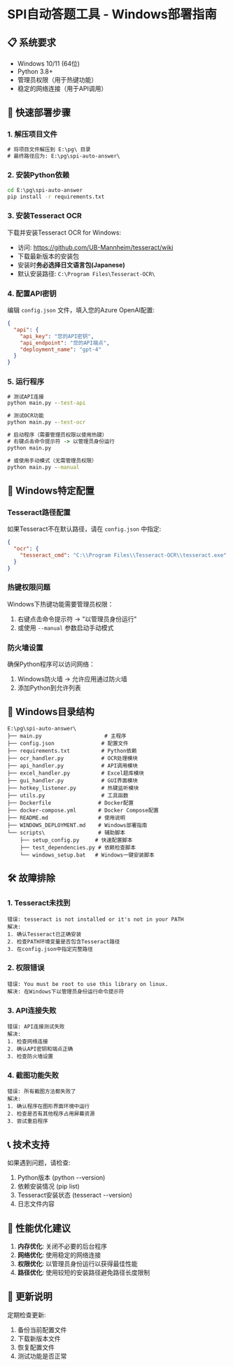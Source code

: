 # SPI自动答题工具 - Windows部署指南

## 📋 系统要求
- Windows 10/11 (64位)
- Python 3.8+ 
- 管理员权限（用于热键功能）
- 稳定的网络连接（用于API调用）

## 🚀 快速部署步骤

### 1. 解压项目文件
```cmd
# 将项目文件解压到 E:\pg\ 目录
# 最终路径应为: E:\pg\spi-auto-answer\
```

### 2. 安装Python依赖
```cmd
cd E:\pg\spi-auto-answer
pip install -r requirements.txt
```

### 3. 安装Tesseract OCR
下载并安装Tesseract OCR for Windows:
- 访问: https://github.com/UB-Mannheim/tesseract/wiki
- 下载最新版本的安装包
- 安装时**务必选择日文语言包(Japanese)**
- 默认安装路径: `C:\Program Files\Tesseract-OCR\`

### 4. 配置API密钥
编辑 `config.json` 文件，填入您的Azure OpenAI配置:
```json
{
  "api": {
    "api_key": "您的API密钥",
    "api_endpoint": "您的API端点",
    "deployment_name": "gpt-4"
  }
}
```

### 5. 运行程序
```cmd
# 测试API连接
python main.py --test-api

# 测试OCR功能
python main.py --test-ocr

# 启动程序（需要管理员权限以使用热键）
# 右键点击命令提示符 -> 以管理员身份运行
python main.py

# 或使用手动模式（无需管理员权限）
python main.py --manual
```

## 🔧 Windows特定配置

### Tesseract路径配置
如果Tesseract不在默认路径，请在 `config.json` 中指定:
```json
{
  "ocr": {
    "tesseract_cmd": "C:\\Program Files\\Tesseract-OCR\\tesseract.exe"
  }
}
```

### 热键权限问题
Windows下热键功能需要管理员权限：
1. 右键点击命令提示符 -> "以管理员身份运行"
2. 或使用 `--manual` 参数启动手动模式

### 防火墙设置
确保Python程序可以访问网络：
1. Windows防火墙 -> 允许应用通过防火墙
2. 添加Python到允许列表

## 📁 Windows目录结构
```
E:\pg\spi-auto-answer\
├── main.py                    # 主程序
├── config.json               # 配置文件
├── requirements.txt          # Python依赖
├── ocr_handler.py            # OCR处理模块
├── api_handler.py            # API调用模块
├── excel_handler.py          # Excel题库模块
├── gui_handler.py            # GUI界面模块
├── hotkey_listener.py        # 热键监听模块
├── utils.py                  # 工具函数
├── Dockerfile               # Docker配置
├── docker-compose.yml       # Docker Compose配置
├── README.md                # 使用说明
├── WINDOWS_DEPLOYMENT.md    # Windows部署指南
└── scripts\                 # 辅助脚本
    ├── setup_config.py     # 快速配置脚本
    ├── test_dependencies.py # 依赖检查脚本
    └── windows_setup.bat   # Windows一键安装脚本
```

## 🛠️ 故障排除

### 1. Tesseract未找到
```
错误: tesseract is not installed or it's not in your PATH
解决: 
1. 确认Tesseract已正确安装
2. 检查PATH环境变量是否包含Tesseract路径
3. 在config.json中指定完整路径
```

### 2. 权限错误
```
错误: You must be root to use this library on linux.
解决: 在Windows下以管理员身份运行命令提示符
```

### 3. API连接失败
```
错误: API连接测试失败
解决:
1. 检查网络连接
2. 确认API密钥和端点正确
3. 检查防火墙设置
```

### 4. 截图功能失败
```
错误: 所有截图方法都失败了
解决:
1. 确认程序在图形界面环境中运行
2. 检查是否有其他程序占用屏幕资源
3. 尝试重启程序
```

## 📞 技术支持

如果遇到问题，请检查:
1. Python版本 (python --version)
2. 依赖安装情况 (pip list)
3. Tesseract安装状态 (tesseract --version)
4. 日志文件内容

## 🎯 性能优化建议

1. **内存优化**: 关闭不必要的后台程序
2. **网络优化**: 使用稳定的网络连接
3. **权限优化**: 以管理员身份运行以获得最佳性能
4. **路径优化**: 使用较短的安装路径避免路径长度限制

## 🔄 更新说明

定期检查更新:
1. 备份当前配置文件
2. 下载新版本文件
3. 恢复配置文件
4. 测试功能是否正常
